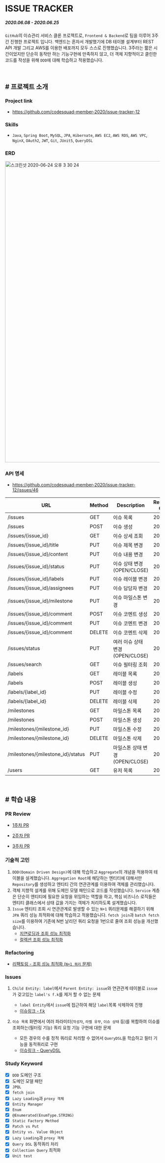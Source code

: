 # ISSUE TRACKER

##### 2020.06.08 - 2020.06.25

`GitHub`의 이슈관리 서비스 클론 프로젝트로, `Frontend & Backend`로 팀을 이루어 3주간 진행한 프로젝트 입니다. 백엔드는 혼자서 개발했기에 DB 테이블 설계부터 REST API 개발 그리고 AWS를 이용한 배포까지 모두 스스로 진행했습니다. 3주라는 짧은 시간이었지만 단순히 동작만 하는 기능구현에 만족하지 않고, 더 객체 지향적이고 클린한 코드를 작성을 위해 `DDD`에 대해 학습하고 적용했습니다.

<br>

## # 프로젝트 소개

### Project link

- https://github.com/codesquad-member-2020/issue-tracker-12



### Skills

- `Java`, `Spring Boot`, `MySQL`, `JPA`, `Hibernate`, `AWS EC2`, `AWS RDS`, `AWS VPC`, `NginX`, `OAuth2`, `JWT`, `Git`, `JUnit5`, `QueryDSL`



### ERD

<img width="979" alt="스크린샷 2020-06-24 오후 3 30 24" src="https://user-images.githubusercontent.com/58318041/85940404-18f19400-b957-11ea-8c97-db2f1fa9c450.png">



### API 명세

- https://github.com/codesquad-member-2020/issue-tracker-12/issues/46

| URL                               | Method | Description                      | Response Code |
| --------------------------------- | ------ | -------------------------------- | ------------- |
| /issues                           | GET    | 이슈 목록                        | 200           |
| /issues                           | POST   | 이슈 생성                        | 200           |
| /issues/{issue_id}                | GET    | 이슈 상세 조회                   | 200           |
| /issues/{issue_id}/title          | PUT    | 이슈 제목 변경                   | 200           |
| /issues/{issue_id}/content        | PUT    | 이슈 내용 변경                   | 200           |
| /issues/{issue_id}/status         | PUT    | 이슈 상태 변경 (OPEN/CLOSE)      | 200           |
| /issues/{issue_id}/labels         | PUT    | 이슈 레이블 변경                 | 200           |
| /issues/{issue_id}/assignees      | PUT    | 이슈 담당자 변경                 | 200           |
| /issues/{issue_id}/milestone      | PUT    | 이슈 마일스톤 변경               | 200           |
| /issues/{issue_id}/comment        | POST   | 이슈 코멘트 생성                 | 200           |
| /issues/{issue_id}/comment        | PUT    | 이슈 코멘트 변경                 | 200           |
| /issues/{issue_id}/comment        | DELETE | 이슈 코멘트 삭제                 | 200           |
| /issues/status                    | PUT    | 여러 이슈 상태 변경 (OPEN/CLOSE) | 200           |
| /issues/search                    | GET    | 이슈 필터링 조회                 | 200           |
| /labels                           | GET    | 레이블 목록                      | 200           |
| /labels                           | POST   | 레이블 생성                      | 200           |
| /labels/{label_id}                | PUT    | 레이블 수정                      | 200           |
| /labels/{label_id}                | DELETE | 레이블 삭제                      | 200           |
| /milestones                       | GET    | 마일스톤 목록                    | 200           |
| /milestones                       | POST   | 마일스톤 생성                    | 200           |
| /milestones/{milestone_id}        | PUT    | 마일스톤 수정                    | 200           |
| /milestones/{milestone_id}        | DELETE | 마일스톤 삭제                    | 200           |
| /milestones/{milestone_id}/status | PUT    | 마일스톤 상태 변경 (OPEN/CLOSE)  | 200           |
| /users                            | GET    | 유저 목록                        | 200           |

<br>

## # 학습 내용

### PR Review

- [1주차 PR](https://github.com/codesquad-member-2020/issue-tracker-12/pull/30)

- [2주차 PR](https://github.com/codesquad-member-2020/issue-tracker-12/pull/59)

- [3주차 PR](https://github.com/codesquad-member-2020/issue-tracker-12/pull/71)



### 기술적 고민

1. `DDD(Domain Driven Design)`에 대해 학습하고 `Aggregate`의 개념을 적용하여 테이블을 설계했습니다. `Aggregation Root`에 해당하는 엔티티에 대해서만 `Repository`를 생성하고 엔티티 간의 연관관계를 이용하여 객체를 관리했습니다.
2. 객체 지향적 설계를 위해 도메인 모델 패턴으로 코드를 작성했습니다. `Service` 계층은 단순히 엔티티에 필요한 요청을 위임하는 역할을 하고, 핵심 비즈니스 로직들은 엔티티 클래스에서 상태 값을 가지는 객체가 처리하도록 설계했습니다.
3. `Issue` 엔티티 조회 시 연관관계로 발생할 수 있는 `N+1` 쿼리문제를 해결하기 위해 `JPA` 쿼리 성능 최적화에 대해 학습하고 적용했습니다. `fetch join`과 `batch fetch size`를 이용하여 기존에 N번 날리던 쿼리 요청을 1번으로 줄여 조회 성능을 개선했습니다.
   - [지연로딩과 조회 성능 최적화](https://wooody92.github.io/jpa/JPA-학습정리-6/)
   - [컬렉션 조회 성능 최적화](https://wooody92.github.io/jpa/JPA-학습정리-8/)



### Refactoring

- [리팩토링 - 조회 성능 최적화 (`N+1 쿼리` 문제)](https://github.com/codesquad-member-2020/issue-tracker-12/pull/64)



### Issues

1. `Child Entity: label`에서 `Parent Entity: issue`와 연관관계 테이블로 `issue`가 갖고있는 `label's f.k`를 제거 할 수 없는 문제
   - `label Entity`에서 `issue`에 접근하여 해당 `label`목록 삭제하여 진행
   - [이슈링크 - f.k](https://github.com/codesquad-member-2020/issue-tracker-12/commit/91d6f578a9144e312b338f43082adfe8d16bb129)

1. `이슈 목록` 화면에서 여러 파라미터(`작성자`, `라벨 유무`, `이슈 상태` 등)를 복합하여 이슈를 조회하는(필터링 기능) 쿼리 요청 기능 구현에 대한 문제
   - 모든 경우의 수를 정적 쿼리로 처리할 수 없어서 `QueryDSL`을 학습하고 필터 기능을 동적쿼리로 구현
   - [이슈링크 - QueryDSL](https://github.com/codesquad-member-2020/issue-tracker-12/issues/57)



### Study Keyword

- [x] `DDD` 도메인 구조
- [x] 도메인 모델 패턴
- [x] `JPQL`
- [x] `fetch join`
- [x] `Lazy Loading`과 `proxy 객체`
- [x] `Entity Manager`
- [x] `Enum`
- [x] `@Enumerated(EnumType.STRING)`
- [x] `Static Factory Method`
- [x] `Patch vs Put`
- [x] `Entity vs. Value Object`
- [x] `Lazy Loading`과 `proxy 객체`
- [x] `Query DSL` 동적쿼리 처리
- [x] `Collection Query` 최적화
- [x] `Unit test`
